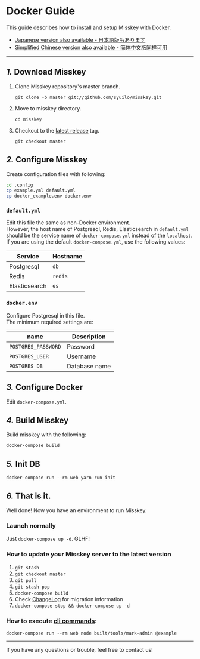 Docker Guide
================================================================

This guide describes how to install and setup Misskey with Docker.

- [Japanese version also available - 日本語版もあります](./docker.ja.md)
- [Simplified Chinese version also available - 简体中文版同样可用](./docker.zh.md)

----------------------------------------------------------------

*1.* Download Misskey
----------------------------------------------------------------
1. Clone Misskey repository's master branch.

	`git clone -b master git://github.com/syuilo/misskey.git`

2. Move to misskey directory.

	`cd misskey`

3. Checkout to the [latest release](https://github.com/syuilo/misskey/releases/latest) tag.

	`git checkout master`

*2.* Configure Misskey
----------------------------------------------------------------

Create configuration files with following:

```bash
cd .config
cp example.yml default.yml
cp docker_example.env docker.env
```

### `default.yml`

Edit this file the same as non-Docker environment.  
However, the host name of Postgresql, Redis, Elasticsearch in `default.yml` should be the service name of `docker-compose.yml` instead of the `localhost`.  
If you are using the default `docker-compose.yml`, use the following values:

| Service       | Hostname |
|---------------|----------|
| Postgresql    | `db`     |
| Redis         | `redis`  |
| Elasticsearch | `es`     |

### `docker.env`

Configure Postgresql in this file.  
The minimum required settings are:

| name                | Description   |
|---------------------|---------------|
| `POSTGRES_PASSWORD` | Password      |
| `POSTGRES_USER`     | Username      |
| `POSTGRES_DB`       | Database name |

*3.* Configure Docker
----------------------------------------------------------------
Edit `docker-compose.yml`.

*4.* Build Misskey
----------------------------------------------------------------
Build misskey with the following:

`docker-compose build`

*5.* Init DB
----------------------------------------------------------------
``` shell
docker-compose run --rm web yarn run init
```

*6.* That is it.
----------------------------------------------------------------
Well done! Now you have an environment to run Misskey.

### Launch normally
Just `docker-compose up -d`. GLHF!

### How to update your Misskey server to the latest version
1. `git stash`
2. `git checkout master`
3. `git pull`
4. `git stash pop`
5. `docker-compose build`
6. Check [ChangeLog](../CHANGELOG.md) for migration information
7. `docker-compose stop && docker-compose up -d`

### How to execute [cli commands](manage.en.md):
`docker-compose run --rm web node built/tools/mark-admin @example`

----------------------------------------------------------------

If you have any questions or trouble, feel free to contact us!
